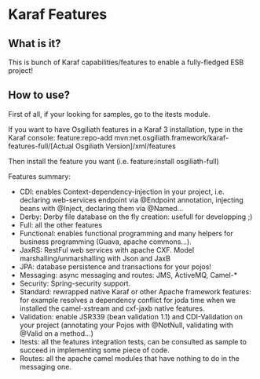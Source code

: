 # Karaf Features


## What is it?

This is bunch of Karaf capabilities/features to enable a fully-fledged ESB project!

## How to use?
First of all, if your looking for samples, go to the itests module.

If you want to have Osgiliath features in a Karaf 3 installation, type in the Karaf console: 
feature:repo-add mvn:net.osgiliath.framework/karaf-features-full/[Actual Osgiliath Version]/xml/features 

Then install the feature you want (i.e. feature:install osgiliath-full)

Features summary:

* CDI: enables Context-dependency-injection in your project, i.e. declaring web-services endpoint via @Endpoint annotation, injecting beans with @Inject, declaring them via @Named...
* Derby: Derby file database on the fly creation: usefull for developping ;)
* Full: all the other features
* Functional: enables functional programming and many helpers for business programming (Guava, apache commons...).
* JaxRS: RestFul web services with apache CXF. Model marshalling/unmarshalling with Json and JaxB
* JPA: database persistence and transactions for your pojos!
* Messaging: async messaging and routes: JMS, ActiveMQ, Camel-*
* Security: Spring-security support.
* Standard: rewrapped native Karaf or other Apache framework features: for example resolves a dependency conflict for joda time when we installed the camel-xstream and cxf-jaxb native features.
* Validation: enable JSR339 (bean validation 1.1) and CDI-Validation on your project (annotating your Pojos with @NotNull, validating with @Valid on a method...)
* Itests: all the features integration tests, can be consulted as sample to succeed in implementing some piece of code.
* Routes: all the apache camel modules that have nothing to do in the messaging one.
